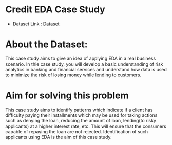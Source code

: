 # Credit EDA Case Study

- Dataset Link : <a href = "https://www.kaggle.com/datasets/venkatasubramanian/credit-eda-case-study">Dataset</a>

# About the Dataset:

This case study aims to give an idea of applying EDA in a real business scenario. In thie case study, you will develop a basic understanding of risk analytics in banking and financial services and understand how data is used to minimize the risk of losing money while lending to customers.

# Aim for solving this problem
This case study aims to identify patterns which indicate if a client has difficulty paying their installments which may be used for taking actions such as denying the loan, reducing the amount of loan, lending(to risky applicants) at a higher interest rate, etc. This will ensure that the consumers capable of repaying the loan are not rejected. Identification of such applicants using EDA is the aim of this case study.
